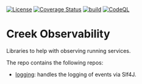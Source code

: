 [![License](https://img.shields.io/badge/License-Apache%202.0-blue.svg)](https://opensource.org/licenses/Apache-2.0)
[![Coverage Status](https://coveralls.io/repos/github/creek-service/creek-observability/badge.svg?branch=main)](https://coveralls.io/github/creek-service/creek-observability?branch=main)
[![build](https://github.com/creek-service/creek-observability/actions/workflows/gradle.yml/badge.svg)](https://github.com/creek-service/creek-observability/actions/workflows/gradle.yml)
[![CodeQL](https://github.com/creek-service/creek-observability/actions/workflows/codeql.yml/badge.svg)](https://github.com/creek-service/creek-observability/actions/workflows/codeql.yml)

# Creek Observability

Libraries to help with observing running services.

The repo contains the following repos:

* [logging](logging): handles the logging of events via Slf4J.

